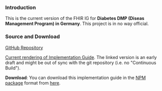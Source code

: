 ### Introduction

This is the current version of the FHIR IG for **Diabetes DMP (Diseas Management Program) in Germany**. This project is in no way official.


### Source and Download

[GitHub Repository](https://github.com/michaelonken/dmp_diabetes)

[Current rendering of Implementation Guide](https://www.open-connections.de/dmp_diabetes/).
The linked version is an early draft and might be out of sync with the git repository (i.e. no "Continuous Build").

**Download**: You can download this implementation guide in the [NPM package](https://confluence.hl7.org/display/FHIR/NPM+Package+Specification) format from [here](package.tgz).